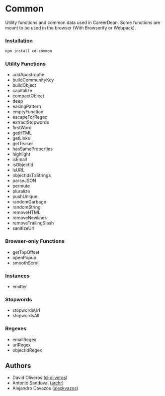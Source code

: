 # Common

Utility functions and common data used in CareerDean. Some functions are meant to be used in the browser (With Browserify or Webpack).

### Installation
```bash
npm install cd-common
```

### Utility Functions

- addApostrophe
- buildCommunityKey
- buildObject
- capitalize
- compactObject
- deep
- easingPattern
- emptyFunction
- escapeForRegex
- extractStopwords
- firstWord
- getHTML
- getLinks
- getTeaser
- hasSameProperties
- highlight
- isEmail
- isObjectId
- isURL
- objectIdsToStrings
- parseJSON
- permute
- pluralize
- pushUnique
- randomGarbage
- randomString
- removeHTML
- removeNewlines
- removeTrailingSlash
- sanitizeUrl


### Browser-only Functions

- getTopOffset
- openPopup
- smoothScroll


### Instances

- emitter


### Stopwords

- stopwordsUrl
- stopwordsAll


### Regexes

- emailRegex
- urlRegex
- objectIdRegex


## Authors

- David Oliveros ([d-oliveros](https://github.com/d-oliveros))
- Antonio Sandoval ([archr](https://github.com/archr))
- Alejandro Cavazos ([alexkvazos](https://github.com/alexkvazos))
